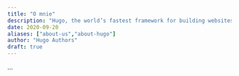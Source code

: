 ```yaml
---
title: "O mnie"
description: "Hugo, the world’s fastest framework for building websites"
date: 2020-09-20
aliases: ["about-us","about-hugo"]
author: "Hugo Authors"
draft: true
---
```


...